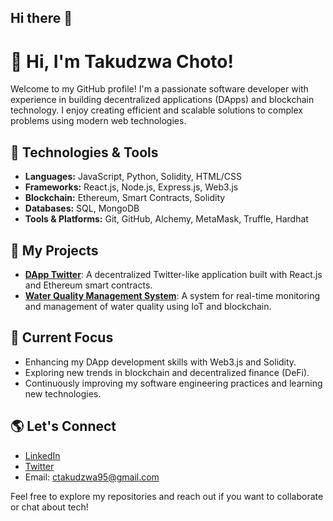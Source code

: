 ## Hi there 👋

<!--
**TakudzwaChoto/TakudzwaChoto** is a ✨ _special_ ✨ repository because its `README.md` (this file) appears on your GitHub profile.

Here are some ideas to get you started:

- 🔭 I’m currently working on ...
- 🌱 I’m currently learning ...
- 👯 I’m looking to collaborate on ...
- 🤔 I’m looking for help with ...
- 💬 Ask me about ...
- 📫 How to reach me: ...
- 😄 Pronouns: ...
- ⚡ Fun fact: ...
-->

# 👋 Hi, I'm Takudzwa Choto!

Welcome to my GitHub profile! I'm a passionate software developer with experience in building decentralized applications (DApps) and blockchain technology. I enjoy creating efficient and scalable solutions to complex problems using modern web technologies.

## 🔧 Technologies & Tools
- **Languages:** JavaScript, Python, Solidity, HTML/CSS
- **Frameworks:** React.js, Node.js, Express.js, Web3.js
- **Blockchain:** Ethereum, Smart Contracts, Solidity
- **Databases:** SQL, MongoDB
- **Tools & Platforms:** Git, GitHub, Alchemy, MetaMask, Truffle, Hardhat

## 🚀 My Projects
- **[DApp Twitter](https://github.com/TakudzwaChoto/DApp-twitter)**: A decentralized Twitter-like application built with React.js and Ethereum smart contracts.
- **[Water Quality Management System](https://github.com/TakudzwaChoto/Water-Quality-System)**: A system for real-time monitoring and management of water quality using IoT and blockchain.

## 🌱 Current Focus
- Enhancing my DApp development skills with Web3.js and Solidity.
- Exploring new trends in blockchain and decentralized finance (DeFi).
- Continuously improving my software engineering practices and learning new technologies.

## 🌎 Let's Connect
- [LinkedIn](https://www.linkedin.com/in/takudzwa-choto/)
- [Twitter](https://twitter.com/TakudzwaChoto)
- Email: ctakudzwa95@gmail.com

Feel free to explore my repositories and reach out if you want to collaborate or chat about tech!
